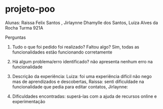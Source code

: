 # projeto-poo

Alunas: 
Raissa Felix Santos , 
Jirlaynne Dhamylle dos Santos, Luiza Alves da Rocha 
Turma 921A

Perguntas 
1. Tudo o que foi pedido foi realizado? Faltou algo?
   Sim, todas as funcionalidades estão funcionando corretamente 

3. Há algum problema/erro identificado?
não apresenta nenhum erro na funcionalidade 
   
5. Descrição da experiência:
   Luiza: foi uma experiência difícil não nego mas de aprendizados e descobertas,
   Raissa: senti dificuldade na funcionalidade que pedia para editar contatos,
   Jirlaynne:
7. Dificuldades encontradas:
   superá-las com a ajuda de recursos online e experimentação
